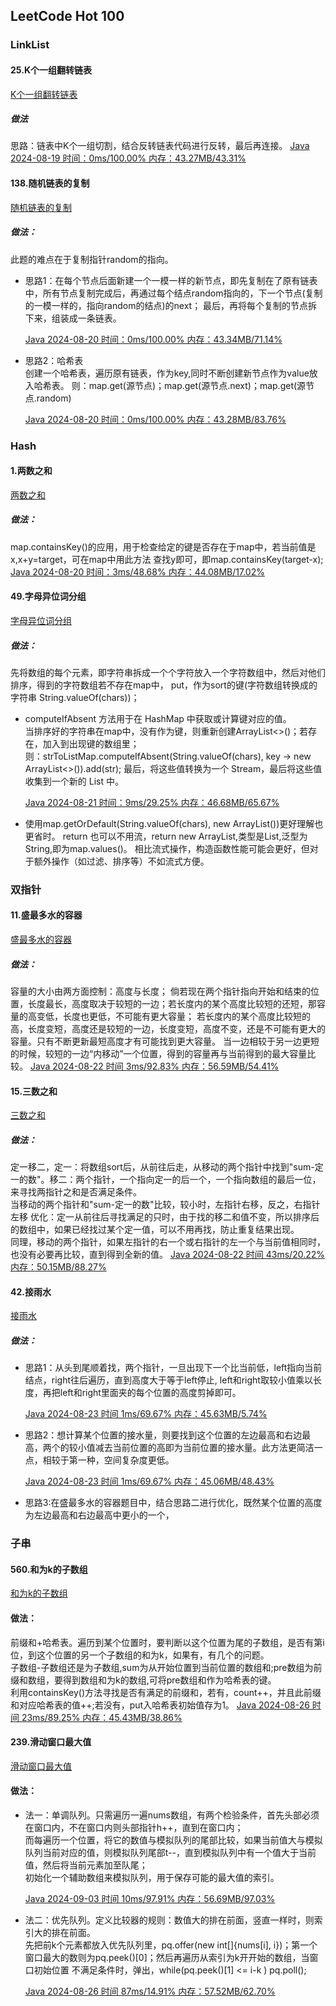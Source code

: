 ## LeetCode Hot 100

### LinkList
#### 25.K个一组翻转链表 
[K个一组翻转链表](https://leetcode.cn/problems/reverse-nodes-in-k-group/description/?envType=study-plan-v2&envId=top-100-liked)
##### 做法
思路：链表中K个一组切割，结合反转链表代码进行反转，最后再连接。
[Java 2024-08-19 时间：0ms/100.00% 内存：43.27MB/43.31%](./src/main/java/com/algorithm/hot100/LinkedList/AGroupOfKFlippedLists/Main.java)

#### 138.随机链表的复制
[随机链表的复制](https://leetcode.cn/problems/copy-list-with-random-pointer/?envType=study-plan-v2&envId=top-100-liked)
##### 做法：
此题的难点在于复制指针random的指向。
<br>
<ul>
<li>
思路1：在每个节点后面新建一个一模一样的新节点，即先复制在了原有链表中，所有节点复制完成后，再通过每个结点random指向的，下一个节点(复制的一模一样的，指向random的结点)的next；
最后，再将每个复制的节点拆下来，组装成一条链表。 <br>

[Java 2024-08-20 时间：0ms/100.00% 内存：43.34MB/71.14%](./src/main/java/com/algorithm/hot100/LinkedList/ReplicationOfARandomLinkedList/Main.java)
</li>
<li>
思路2：哈希表 <br>
创建一个哈希表，遍历原有链表，作为key,同时不断创建新节点作为value放入哈希表。
则：map.get(源节点)；map.get(源节点.next)；map.get(源节点.random) <br>

[Java 2024-08-20 时间：0ms/100.00% 内存：43.28MB/83.76%](./src/main/java/com/algorithm/hot100/LinkedList/ReplicationOfARandomLinkedList/Main.java)
</li>
</ul>

### Hash
#### 1.两数之和
[两数之和](https://leetcode.cn/problems/two-sum/?envType=study-plan-v2&envId=top-100-liked)
##### 做法：
map.containsKey()的应用，用于检查给定的键是否存在于map中，若当前值是x,x+y=target，可在map中用此方法
查找y即可，即map.containsKey(target-x); <br>
[Java 2024-08-20 时间：3ms/48.68% 内存：44.08MB/17.02%](./src/main/java/com/algorithm/hot100/LinkedList/ReplicationOfARandomLinkedList/Main.java)

#### 49.字母异位词分组
[字母异位词分组](https://leetcode.cn/problems/group-anagrams/description/?envType=study-plan-v2&envId=top-100-liked)
##### 做法：
先将数组的每个元素，即字符串拆成一个个字符放入一个字符数组中，然后对他们排序，得到的字符数组若不存在map中，
put，作为sort的键(字符数组转换成的字符串 String.valueOf(chars))；<br>

<ul>
<li>computeIfAbsent 方法用于在 HashMap 中获取或计算键对应的值。 <br>
当排序好的字符串在map中，没有作为键，则重新创建ArrayList<>()；若存在，加入到出现键的数组里；<br>
则：strToListMap.computeIfAbsent(String.valueOf(chars), key -> new ArrayList<>()).add(str);
最后，将这些值转换为一个 Stream，最后将这些值收集到一个新的 List 中。 <br>

[Java 2024-08-21 时间：9ms/29.25% 内存：46.68MB/65.67%](./src/main/java/com/algorithm/hot100/Hash/GroupingOfAllogramWords/Main.java)
</li>
<li>
使用map.getOrDefault(String.valueOf(chars), new ArrayList())更好理解也更省时。
return 也可以不用流，return new ArrayList,类型是List,泛型为String,即为map.values()。
相比流式操作，构造函数性能可能会更好，但对于额外操作（如过滤、排序等）不如流式方便。
</li>
</ul>

### 双指针
#### 11.盛最多水的容器
[盛最多水的容器](https://leetcode.cn/problems/container-with-most-water/description/?envType=study-plan-v2&envId=top-100-liked)
##### 做法：
容量的大小由两方面控制：高度与长度；
倘若现在两个指针指向开始和结束的位置，长度最长，高度取决于较短的一边；若长度内的某个高度比较短的还短，那容量的高变低，长度也更低，不可能有更大容量；
若长度内的某个高度比较短的高，长度变短，高度还是较短的一边，长度变短，高度不变，还是不可能有更大的容量。只有不断更新最短高度才有可能找到更大容量。
当一边相较于另一边更短的时候，较短的一边“内移动”一个位置，得到的容量再与当前得到的最大容量比较。
[Java 2024-08-22 时间 3ms/92.83% 内存：56.59MB/54.41%](./src/main/java/com/algorithm/hot100/DoublePointer/MaximumWater/Main.java)

#### 15.三数之和
[三数之和](https://leetcode.cn/problems/3sum/description/?envType=study-plan-v2&envId=top-100-liked)
##### 做法：
定一移二，定一：将数组sort后，从前往后走，从移动的两个指针中找到"sum-定一的数"。移二：两个指针，一个指向定一的后一个，一个指向数组的最后一位，来寻找两指针之和是否满足条件。 <br>
当移动的两个指针和"sum-定一的数"比较，较小时，左指针右移，反之，右指针左移
优化：定一从前往后寻找满足的只时，由于找的移二和值不变，所以排序后的数组中，如果已经找过某个定一值，可以不用再找，防止重复结果出现。 <br>
同理，移动的两个指针，如果左指针的右一个或右指针的左一个与当前值相同时，也没有必要再比较，直到得到全新的值。
[Java 2024-08-22 时间 43ms/20.22% 内存：50.15MB/88.27%](./src/main/java/com/algorithm/hot100/DoublePointer/SumOfThreeNumbers/Main.java)

#### 42.接雨水
[接雨水](https://leetcode.cn/problems/trapping-rain-water/description/?envType=study-plan-v2&envId=top-100-liked)
##### 做法：
<ul>
<li>
思路1：从头到尾顺着找，两个指针，一旦出现下一个比当前低，left指向当前结点，right往后遍历，直到高度大于等于left停止,
left和right取较小值乘以长度，再把left和right里面夹的每个位置的高度剪掉即可。

[Java 2024-08-23 时间 1ms/69.67% 内存：45.63MB/5.74%](./src/main/java/com/algorithm/hot100/DoublePointer/CatchRainwater/Main.java)
</li>
<li>
思路2：想计算某个位置的接水量，则要找到这个位置的左边最高和右边最高，两个的较小值减去当前位置的高即为当前位置的接水量。此方法更简洁一点，相较于第一种，空间复杂度更低。

[Java 2024-08-23 时间 1ms/69.67% 内存：45.06MB/48.43%](./src/main/java/com/algorithm/hot100/DoublePointer/CatchRainwater/Main.java)
</li>
<li>
思路3:在盛最多水的容器题目中，结合思路二进行优化，既然某个位置的高度为左边最高和右边最高中更小的一个，
</li>
</ul>

### 子串
#### 560.和为k的子数组
[和为k的子数组](https://leetcode.cn/problems/subarray-sum-equals-k/description/?envType=study-plan-v2&envId=top-100-liked)
#### 做法：
前缀和+哈希表。遍历到某个位置时，要判断以这个位置为尾的子数组，是否有第i位，到这个位置的另一个子数组的和为k，如果有，有几个的问题。 <br>
子数组-子数组还是为子数组,sum为从开始位置到当前位置的数组和;pre数组为前缀和数组，要得到数组和为k的数组,可将pre数组和作为哈希表的键。 <br>
利用containsKey()方法寻找是否有满足的前缀和，若有，count++，并且此前缀和对应哈希表的值++;若没有，put入哈希表初始值存为1。
[Java 2024-08-26 时间 23ms/89.25% 内存：45.43MB/38.86%](./src/main/java/com/algorithm/hot100/Substring/AndIsASubarrayOfK/Main.java)

#### 239.滑动窗口最大值
[滑动窗口最大值](https://leetcode.cn/problems/sliding-window-maximum/?envType=study-plan-v2&envId=top-100-liked)
#### 做法：
<ul>
<li>
法一：单调队列。只需遍历一遍nums数组，有两个检验条件，首先头部必须在窗口内，不在窗口内则头部指针h++，直到在窗口内； <br>
而每遍历一个位置，将它的数值与模拟队列的尾部比较，如果当前值大与模拟队列当前对应的值，则模拟队列尾部t--，直到模拟队列中有一个值大于当前值，然后将当前元素加至队尾； <br>
初始化一个辅助数组来模拟队列，用于保存可能的最大值的索引。

[Java 2024-09-03 时间 10ms/97.91% 内存：56.69MB/97.03%](./src/main/java/com/algorithm/hot100/Substring/SlidingWindowMaximum/Main.java)

</li>
<li>
法二：优先队列。定义比较器的规则：数值大的排在前面，竖直一样时，则索引大的排在前面。 <br>
先把前k个元素都放入优先队列里，pq.offer(new int[]{nums[i], i})；第一个窗口最大的数则为pq.peek()[0]；然后再遍历从索引为k开开始的数组，当窗口初始位置
不满足条件时，弹出，while(pq.peek()[1] <= i-k ) pq.poll();

[Java 2024-08-26 时间 87ms/14.91% 内存：57.52MB/62.70%](./src/main/java/com/algorithm/hot100/Substring/SlidingWindowMaximum/Main.java)

</li>
</ul>



